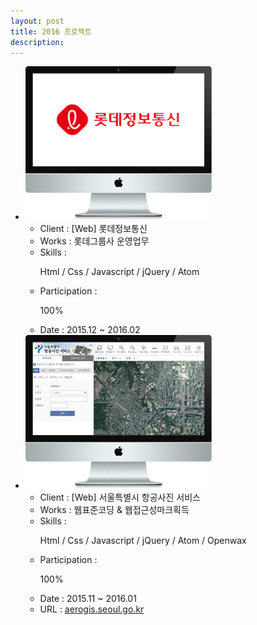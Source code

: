 ```yaml
---
layout: post
title: 2016 프로젝트
description: 
---
```

 <ul class="projects-list">
     <li>
         <div class="img-box"><img src="assets/images/projects/img_pf17.jpg" alt="롯데정보통신" /></div>
         <ul class="txt_info">
             <li><span>Client : </span>[Web] 롯데정보통신</li>
             <li><span>Works : </span>롯데그룹사 운영업무</li>
             <li><span>Skills :</span> <p>Html / Css / Javascript / jQuery / Atom</p></li>
             <li><span>Participation : </span><p class="percent" style="width:100%">100%</p></li>
             <li><span>Date : </span>2015.12 ~ 2016.02</li>
         </ul>
     </li>
       <li>
              <div class="img-box"><img src="assets/images/projects/img_pf18.jpg" alt="서울특별시 항공사진 서비스" /></div>
              <ul class="txt_info">
                  <li><span>Client : </span>[Web] 서울특별시 항공사진 서비스</li>
                  <li><span>Works : </span>웹표준코딩 &amp; 웹접근성마크획득</li>
                  <li><span>Skills :</span> <p>Html / Css / Javascript / jQuery / Atom / Openwax</p></li>
                  <li><span>Participation : </span><p class="percent" style="width:100%">100%</p></li>
                  <li><span>Date : </span>2015.11 ~ 2016.01</li>
                  <li><span>URL : </span><a href="http://aerogis.seoul.go.kr/" target="_blank">aerogis.seoul.go.kr</a></li>
              </ul>
          </li>
 </ul>


